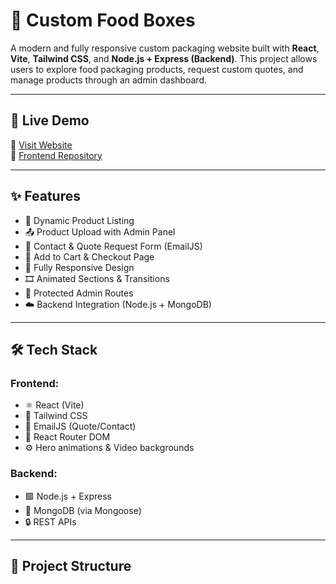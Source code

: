 # 🍱 Custom Food Boxes

A modern and fully responsive custom packaging website built with **React**, **Vite**, **Tailwind CSS**, and **Node.js + Express (Backend)**. This project allows users to explore food packaging products, request custom quotes, and manage products through an admin dashboard.

---

## 🚀 Live Demo

🔗 [Visit Website](https://custom-packaging-2025.web.app)  
📂 [Frontend Repository](https://github.com/ZAINSHAH121/custom-food-boxes)

---

## ✨ Features

- 🧠 Dynamic Product Listing
- 📤 Product Upload with Admin Panel
- 💬 Contact & Quote Request Form (EmailJS)
- 🛒 Add to Cart & Checkout Page
- 📱 Fully Responsive Design
- 🎞️ Animated Sections & Transitions
- 🔐 Protected Admin Routes
- ☁️ Backend Integration (Node.js + MongoDB)

---

## 🛠️ Tech Stack

### Frontend:
- ⚛️ React (Vite)
- 🎨 Tailwind CSS
- 📩 EmailJS (Quote/Contact)
- 🔐 React Router DOM
- ⚙️ Hero animations & Video backgrounds

### Backend:
- 🟩 Node.js + Express
- 🍃 MongoDB (via Mongoose)
- 🔒 REST APIs

---

## 📁 Project Structure

